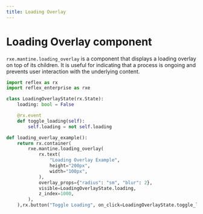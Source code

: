 ```yaml
---
title: Loading Overlay
---
```


# Loading Overlay component
`rxe.mantine.loading_overlay` is a component that displays a loading overlay on top of its children. It is useful for indicating that a process is ongoing and prevents user interaction with the underlying content.

```python demo exec toggle
import reflex as rx
import reflex_enterprise as rxe

class LoadingOverlayState(rx.State):
    loading: bool = False

    @rx.event
    def toggle_loading(self):
        self.loading = not self.loading

def loading_overlay_example():
    return rx.container(
        rxe.mantine.loading_overlay(
            rx.text(
                "Loading Overlay Example",
                height="200px",
                width="100px",
            ),
            overlay_props={"radius": "sm", "blur": 2},
            visible=LoadingOverlayState.loading,
            z_index=1000,
        ),
    ),rx.button("Toggle Loading", on_click=LoadingOverlayState.toggle_loading),
```